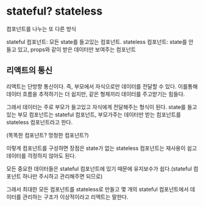 # stateful? stateless

컴포넌트를 나누는 또 다른 방식

stateful 컴포넌트: 모든 state를 들고있는 컴포넌트.
stateless 컴포넌트: state를 안 들고 있고, props와 같이 받은 데이터만 보여주는 컴포넌트

## 리액트의 통신

리액트는 단방향 통신이다. 즉, 부모에서 자식으로만 데이터를 전달할 수 있다. 이를통해 데이터 흐름을 추적하기는 더 쉽지만, 같은 형제끼리 데이터를 주고받기는 힘들다.

그래서 데이터는 주로 부모가 들고있고 자식에게 전달해주는 형식이 된다. state를 들고있는 부모 컴포넌트는 stateful 컴포넌트, 부모가주는 데이터만 받는 컴포넌트를 stateless 컴포넌트라고 한다.

(똑똑한 컴포넌트? 멍청한 컴포넌트?)

이렇게 컴포넌트를 구성하면 장점은 state가 없는 stateless 컴포넌트는 재사용이 쉽고 데이터를 걱정하지 않아도 된다.

모든 중요한 데이터들은 stateful 컴포넌트에 있기 때문에 유지보수가 쉽다.(stateful 컴포넌트 하나만 주시하고 관리해주면 되므로)

그래서 최대한 모든 컴포넌트를 stateless로 만들고 몇 개의 stateful 컴포넌트에서 데이터를 관리하는 구조가 이상적이라고 리액트는 말한다.
